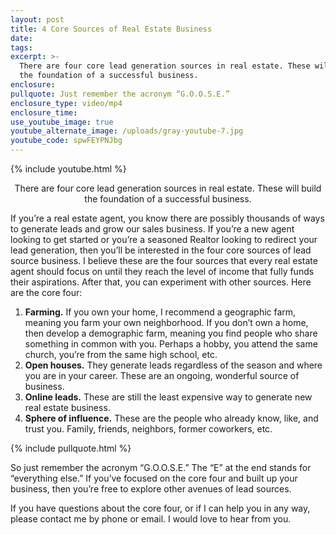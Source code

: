 ```yaml
---
layout: post
title: 4 Core Sources of Real Estate Business
date:
tags:
excerpt: >-
  There are four core lead generation sources in real estate. These will build
  the foundation of a successful business.
enclosure:
pullquote: Just remember the acronym “G.O.O.S.E.”
enclosure_type: video/mp4
enclosure_time:
use_youtube_image: true
youtube_alternate_image: /uploads/gray-youtube-7.jpg
youtube_code: spwFEYPNJbg
---
```


{% include youtube.html %}<center>There are four core lead generation sources in real estate. These will build the foundation of a successful business.</center>

If you’re a real estate agent, you know there are possibly thousands of ways to generate leads and grow our sales business. If you’re a new agent looking to get started or you’re a seasoned Realtor looking to redirect your lead generation, then you’ll be interested in the four core sources of lead source business. I believe these are the four sources that every real estate agent should focus on until they reach the level of income that fully funds their aspirations. After that, you can experiment with other sources. Here are the core four:

1. **Farming.** If you own your home, I recommend a geographic farm, meaning you farm your own neighborhood. If you don’t own a home, then develop a demographic farm, meaning you find people who share something in common with you. Perhaps a hobby, you attend the same church, you’re from the same high school, etc.&nbsp;
2. **Open houses.** They generate leads regardless of the season and where you are in your career. These are an ongoing, wonderful source of business.&nbsp;
3. **Online leads.** These are still the least expensive way to generate new real estate business.&nbsp;
4. **Sphere of influence.** These are the people who already know, like, and trust you. Family, friends, neighbors, former coworkers, etc.&nbsp;

{% include pullquote.html %}

So just remember the acronym “G.O.O.S.E.” The “E” at the end stands for “everything else.” If you’ve focused on the core four and built up your business, then you’re free to explore other avenues of lead sources.&nbsp;

If you have questions about the core four, or if I can help you in any way, please contact me by phone or email. I would love to hear from you.&nbsp;

&nbsp;